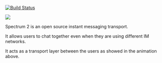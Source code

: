 [![Build Status](https://img.shields.io/docker/cloud/build/spectrum2/spectrum.svg?style=flat)](https://cloud.docker.com/u/spectrum2/repository/docker/spectrum2/spectrum)


![](http://spectrum.im/animation.gif)

Spectrum 2 is an open source instant messaging transport.

It allows users to chat together even when they are using different IM networks.

It acts as a transport layer between the users as showed in the animation above. 
